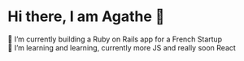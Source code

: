 ###  
<h1 class="text-center">Hi there, I am Agathe 💃</h1>


🔭 I’m currently building a Ruby on Rails app for a French Startup
<br>
🌱 I’m learning and learning, currently more JS and really soon React


<!--
**AgatheLT/AgatheLT** is a ✨ _special_ ✨ repository because its `README.md` (this file) appears on your GitHub profile.

Here are some ideas to get you started:

- 🔭 I’m currently working on ...
- 🌱 I’m currently learning ...
- 👯 I’m looking to collaborate on ...
- 🤔 I’m looking for help with ...
- 💬 Ask me about ...
- 📫 How to reach me: ...
- 😄 Pronouns: ...
- ⚡ Fun fact: ...
-->
